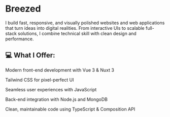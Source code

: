 # Breezed

I build fast, responsive, and visually polished websites and web applications that turn ideas into digital realities. From interactive UIs to scalable full-stack solutions, I combine technical skill with clean design and performance.

## 💻 What I Offer:

Modern front-end development with Vue 3 & Nuxt 3

Tailwind CSS for pixel-perfect UI

Seamless user experiences with JavaScript

Back-end integration with Node.js and MongoDB

Clean, maintainable code using TypeScript & Composition API
